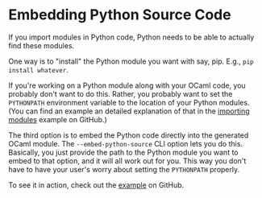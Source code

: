 # Embedding Python Source Code

If you import modules in Python code, Python needs to be able to actually find these modules.

One way is to "install" the Python module you want with say, pip.  E.g., `pip install whatever`.

If you're working on a Python module along with your OCaml code, you probably don't want to do this.  Rather, you probably want to set the `PYTHONPATH` environment variable to the location of your Python modules.  (You can find an example an detailed explanation of that in the [importing modules](https://github.com/mooreryan/ocaml_python_bindgen/tree/main/examples/importing_modules) example on GitHub.)

The third option is to embed the Python code directly into the generated OCaml module.  The `--embed-python-source` CLI option lets you do this.  Basically, you just provide the path to the Python module you want to embed to that option, and it will all work out for you.  This way you don't have to have your user's worry about setting the `PYTHONPATH` properly.

To see it in action, check out the [example](https://github.com/mooreryan/ocaml_python_bindgen/tree/main/examples/embedding_python_source) on GitHub.


